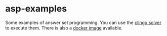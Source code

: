 # asp-examples

Some examples of answer set programming. You can use the [clingo solver](https://potassco.github.io/) to execute them. There is also a [docker image](https://github.com/ddmler/docker-clingo/) available.
